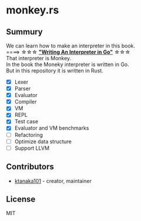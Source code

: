 # monkey.rs

## Summury

We can learn how to make an interpreter in this book.  
====> ☆☆☆  __["Writing An Interpreter in Go"](https://interpreterbook.com/)__  ☆☆☆  
That interpreter is Monkey.  
In the book the Moneky interpreter is written in Go.  
But in this repository it is written in Rust.  

- [x] Lexer
- [x] Parser
- [x] Evaluator
- [x] Compiler
- [x] VM
- [x] REPL
- [x] Test case
- [x] Evaluator and VM benchmarks
- [ ] Refactoring
- [ ] Optimize data structure
- [ ] Support LLVM

## Contributors

- [ktanaka101](https://github.com/ktanaka101) - creator, maintainer

## License

MIT
